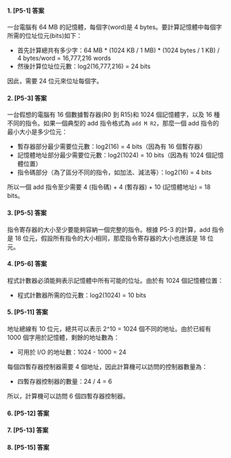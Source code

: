 #### 1. [P5-1] 答案
一台電腦有 64 MB 的記憶體，每個字(word)是 4 bytes。要計算記憶體中每個字所需的位址位元(bits)如下：

- 首先計算總共有多少字：64 MB * (1024 KB / 1 MB) * (1024 bytes / 1 KB) / 4 bytes/word = 16,777,216 words
- 然後計算位址位元數：log2(16,777,216) = 24 bits

因此，需要 24 位元來位址每個字。

#### 2. [P5-3] 答案
一台假想的電腦有 16 個數據暫存器(R0 到 R15)和 1024 個記憶體字，以及 16 種不同的指令。如果一個典型的 add 指令格式為 `add M R2`，那麼一個 add 指令的最小大小是多少位元：

- 暫存器部分最少需要位元數：log2(16) = 4 bits（因為有 16 個暫存器）
- 記憶體地址部分最少需要位元數：log2(1024) = 10 bits（因為有 1024 個記憶體位置）
- 指令碼部分（為了區分不同的指令，如加法、減法等）：log2(16) = 4 bits

所以一個 add 指令至少需要 4 (指令碼) + 4 (暫存器) + 10 (記憶體地址) = 18 bits。

#### 3. [P5-5] 答案
指令寄存器的大小至少要能夠容納一個完整的指令。根據 P5-3 的計算，add 指令是 18 位元，假設所有指令的大小相同，那麼指令寄存器的大小也應該是 18 位元。

#### 4. [P5-6] 答案
程式計數器必須能夠表示記憶體中所有可能的位址。由於有 1024 個記憶體位置：

- 程式計數器所需的位元數：log2(1024) = 10 bits

#### 5. [P5-11] 答案
地址總線有 10 位元，總共可以表示 2^10 = 1024 個不同的地址。由於已經有 1000 個字用於記憶體，剩餘的地址數為：

- 可用於 I/O 的地址數：1024 - 1000 = 24

每個四暫存器控制器需要 4 個地址，因此計算機可以訪問的控制器數量為：

- 四暫存器控制器的數量：24 / 4 = 6

所以，計算機可以訪問 6 個四暫存器控制器。

#### 6. [P5-12] 答案

#### 7. [P5-13] 答案

#### 8. [P5-15] 答案
